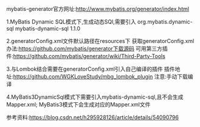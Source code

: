 mybatis-generator官方网址:http://www.mybatis.org/generator/index.html

1.MyBatis Dynamic SQL模式下,生成动态SQl,需要引入
<dependency>
    <groupId>org.mybatis.dynamic-sql</groupId>
    <artifactId>mybatis-dynamic-sql</artifactId>
    <version>1.1.0</version>
</dependency>

2.generatorConfig.xml文件默认路径在resources下
获取generatorConfig.xml办法:https://github.com/mybatis/generator下载源码
可用第三方插件:https://github.com/mybatis/generator/wiki/Third-Party-Tools

3.与Lombok结合需要在generatorConfig.xml引入自己编译的插件
插件地址:https://github.com/WGKLoveStudy/mbg_lombok_plugin
注意:手动下载编译

4.MyBatis3DynamicSql模式下需要引入mybatis-dynamic-sql,且不会生成Mapper.xml;
  MyBatis3模式下会生成对应的Mapper.xml文件
  
参考资料:https://blog.csdn.net/h295928126/article/details/54090796